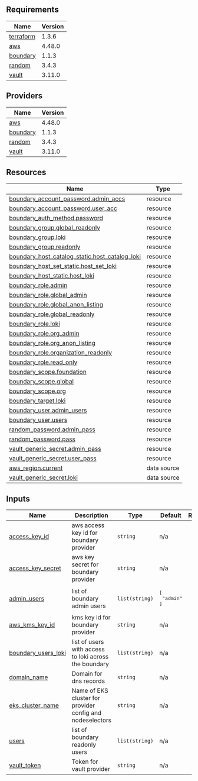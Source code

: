 <!-- BEGIN_TF_DOCS -->
## Requirements

| Name | Version |
|------|---------|
| <a name="requirement_terraform"></a> [terraform](#requirement\_terraform) | 1.3.6 |
| <a name="requirement_aws"></a> [aws](#requirement\_aws) | 4.48.0 |
| <a name="requirement_boundary"></a> [boundary](#requirement\_boundary) | 1.1.3 |
| <a name="requirement_random"></a> [random](#requirement\_random) | 3.4.3 |
| <a name="requirement_vault"></a> [vault](#requirement\_vault) | 3.11.0 |

## Providers

| Name | Version |
|------|---------|
| <a name="provider_aws"></a> [aws](#provider\_aws) | 4.48.0 |
| <a name="provider_boundary"></a> [boundary](#provider\_boundary) | 1.1.3 |
| <a name="provider_random"></a> [random](#provider\_random) | 3.4.3 |
| <a name="provider_vault"></a> [vault](#provider\_vault) | 3.11.0 |

## Resources

| Name | Type |
|------|------|
| [boundary_account_password.admin_accs](https://registry.terraform.io/providers/hashicorp/boundary/1.1.3/docs/resources/account_password) | resource |
| [boundary_account_password.user_acc](https://registry.terraform.io/providers/hashicorp/boundary/1.1.3/docs/resources/account_password) | resource |
| [boundary_auth_method.password](https://registry.terraform.io/providers/hashicorp/boundary/1.1.3/docs/resources/auth_method) | resource |
| [boundary_group.global_readonly](https://registry.terraform.io/providers/hashicorp/boundary/1.1.3/docs/resources/group) | resource |
| [boundary_group.loki](https://registry.terraform.io/providers/hashicorp/boundary/1.1.3/docs/resources/group) | resource |
| [boundary_group.readonly](https://registry.terraform.io/providers/hashicorp/boundary/1.1.3/docs/resources/group) | resource |
| [boundary_host_catalog_static.host_catalog_loki](https://registry.terraform.io/providers/hashicorp/boundary/1.1.3/docs/resources/host_catalog_static) | resource |
| [boundary_host_set_static.host_set_loki](https://registry.terraform.io/providers/hashicorp/boundary/1.1.3/docs/resources/host_set_static) | resource |
| [boundary_host_static.host_loki](https://registry.terraform.io/providers/hashicorp/boundary/1.1.3/docs/resources/host_static) | resource |
| [boundary_role.admin](https://registry.terraform.io/providers/hashicorp/boundary/1.1.3/docs/resources/role) | resource |
| [boundary_role.global_admin](https://registry.terraform.io/providers/hashicorp/boundary/1.1.3/docs/resources/role) | resource |
| [boundary_role.global_anon_listing](https://registry.terraform.io/providers/hashicorp/boundary/1.1.3/docs/resources/role) | resource |
| [boundary_role.global_readonly](https://registry.terraform.io/providers/hashicorp/boundary/1.1.3/docs/resources/role) | resource |
| [boundary_role.loki](https://registry.terraform.io/providers/hashicorp/boundary/1.1.3/docs/resources/role) | resource |
| [boundary_role.org_admin](https://registry.terraform.io/providers/hashicorp/boundary/1.1.3/docs/resources/role) | resource |
| [boundary_role.org_anon_listing](https://registry.terraform.io/providers/hashicorp/boundary/1.1.3/docs/resources/role) | resource |
| [boundary_role.organization_readonly](https://registry.terraform.io/providers/hashicorp/boundary/1.1.3/docs/resources/role) | resource |
| [boundary_role.read_only](https://registry.terraform.io/providers/hashicorp/boundary/1.1.3/docs/resources/role) | resource |
| [boundary_scope.foundation](https://registry.terraform.io/providers/hashicorp/boundary/1.1.3/docs/resources/scope) | resource |
| [boundary_scope.global](https://registry.terraform.io/providers/hashicorp/boundary/1.1.3/docs/resources/scope) | resource |
| [boundary_scope.org](https://registry.terraform.io/providers/hashicorp/boundary/1.1.3/docs/resources/scope) | resource |
| [boundary_target.loki](https://registry.terraform.io/providers/hashicorp/boundary/1.1.3/docs/resources/target) | resource |
| [boundary_user.admin_users](https://registry.terraform.io/providers/hashicorp/boundary/1.1.3/docs/resources/user) | resource |
| [boundary_user.users](https://registry.terraform.io/providers/hashicorp/boundary/1.1.3/docs/resources/user) | resource |
| [random_password.admin_pass](https://registry.terraform.io/providers/hashicorp/random/3.4.3/docs/resources/password) | resource |
| [random_password.pass](https://registry.terraform.io/providers/hashicorp/random/3.4.3/docs/resources/password) | resource |
| [vault_generic_secret.admin_pass](https://registry.terraform.io/providers/hashicorp/vault/3.11.0/docs/resources/generic_secret) | resource |
| [vault_generic_secret.user_pass](https://registry.terraform.io/providers/hashicorp/vault/3.11.0/docs/resources/generic_secret) | resource |
| [aws_region.current](https://registry.terraform.io/providers/hashicorp/aws/4.48.0/docs/data-sources/region) | data source |
| [vault_generic_secret.loki](https://registry.terraform.io/providers/hashicorp/vault/3.11.0/docs/data-sources/generic_secret) | data source |

## Inputs

| Name | Description | Type | Default | Required |
|------|-------------|------|---------|:--------:|
| <a name="input_access_key_id"></a> [access\_key\_id](#input\_access\_key\_id) | aws access key id for boundary provider | `string` | n/a | yes |
| <a name="input_access_key_secret"></a> [access\_key\_secret](#input\_access\_key\_secret) | aws key secret for boundary provider | `string` | n/a | yes |
| <a name="input_admin_users"></a> [admin\_users](#input\_admin\_users) | list of boundary admin users | `list(string)` | <pre>[<br>  "admin"<br>]</pre> | no |
| <a name="input_aws_kms_key_id"></a> [aws\_kms\_key\_id](#input\_aws\_kms\_key\_id) | kms key id for boundary provider | `string` | n/a | yes |
| <a name="input_boundary_users_loki"></a> [boundary\_users\_loki](#input\_boundary\_users\_loki) | list of users with access to loki across the boundary | `list(string)` | n/a | yes |
| <a name="input_domain_name"></a> [domain\_name](#input\_domain\_name) | Domain for dns records | `string` | n/a | yes |
| <a name="input_eks_cluster_name"></a> [eks\_cluster\_name](#input\_eks\_cluster\_name) | Name of EKS cluster for provider config and nodeselectors | `string` | n/a | yes |
| <a name="input_users"></a> [users](#input\_users) | list of boundary readonly users | `list(string)` | n/a | yes |
| <a name="input_vault_token"></a> [vault\_token](#input\_vault\_token) | Token for vault provider | `string` | n/a | yes |
<!-- END_TF_DOCS -->